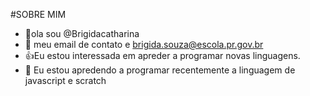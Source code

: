#SOBRE MIM
- 👋ola sou @Brigidacatharina
- 👀 meu email de contato e brigida.souza@escola.pr.gov.br
- 👍Eu estou interessada em apreder a programar novas linguagens.
- 🌱 Eu estou apredendo a programar recentemente a linguagem de javascript e scratch



<!---
Brigidacatharina/Brigidacatharina is a ✨ special ✨ repository because its `README.md` (this file) appears on your GitHub profile.
You can click the Preview link to take a look at your changes.
--->
